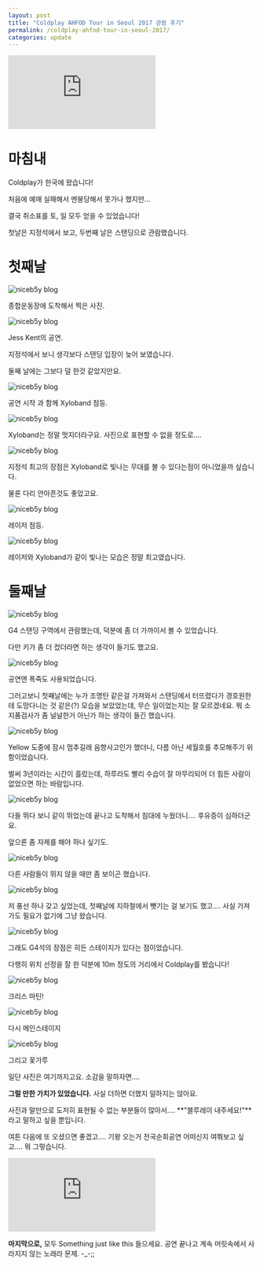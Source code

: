 ```yaml
---
layout: post
title: "Coldplay AHFOD Tour in Seoul 2017 관람 후기"
permalink: /coldplay-ahfod-tour-in-seoul-2017/
categories: update
---
```


<div class="embed-responsive embed-responsive-16by9">
  <iframe src="https://www.facebook.com/plugins/video.php?href=https%3A%2F%2Fwww.facebook.com%2Fcoldplay%2Fvideos%2F10157791469555253%2F&show_text=0" style="border:none;overflow:hidden" scrolling="no" frameborder="0" allowTransparency="true" allowFullScreen="true"></iframe>
</div>

# 마침내

Coldplay가 한국에 왔습니다!

처음에 예매 실패해서 멘붕당해서 못가나 했지만...

결국 취소표를 토, 일 모두 얻을 수 있었습니다!

첫날은 지정석에서 보고, 두번째 날은 스탠딩으로 관람했습니다.

# 첫째날

<img src="/images/ColdPlayLive_01.jpg" alt="niceb5y blog" class="w-full">

종합운동장에 도착해서 찍은 사진.

<img src="/images/ColdPlayLive_02.jpg" alt="niceb5y blog" class="w-full">

Jess Kent의 공연.

지정석에서 보니 생각보다 스탠딩 입장이 늦어 보였습니다.

둘째 날에는 그보다 덜 한것 같았지만요.


<img src="/images/ColdPlayLive_03.jpg" alt="niceb5y blog" class="w-full">

공연 시작 과 함께 Xyloband 점등.

<img src="/images/ColdPlayLive_04.jpg" alt="niceb5y blog" class="w-full">

Xyloband는 정말 멋지더라구요. 사진으로 표현할 수 없을 정도로....

<img src="/images/ColdPlayLive_05.jpg" alt="niceb5y blog" class="w-full">

지정석 최고의 장점은 Xyloband로 빛나는 무대를 볼 수 있다는점이 아니었을까 싶습니다.

물론 다리 안아픈것도 좋았고요.

<img src="/images/ColdPlayLive_06.jpg" alt="niceb5y blog" class="w-full">

레이저 점등.

<img src="/images/ColdPlayLive_07.jpg" alt="niceb5y blog" class="w-full">

레이저와 Xyloband가 같이 빛나는 모습은 정말 최고였습니다.

# 둘째날

<img src="/images/ColdPlayLive_08.jpg" alt="niceb5y blog" class="w-full">

G4 스탠딩 구역에서 관람했는데, 덕분에 좀 더 가까이서 볼 수 있었습니다.

다만 키가 좀 더 컸더라면 하는 생각이 들기도 했고요.

<img src="/images/ColdPlayLive_09.jpg" alt="niceb5y blog" class="w-full">

공연엔 폭죽도 사용되었습니다.

그러고보니 첫째날에는 누가 조명탄 같은걸 가져와서 스탠딩에서 터뜨렸다가 경호원한테 도망다니는 것 같은(?) 모습을 보았었는데, 무슨 일이었는지는 잘 모르겠네요. 뭐 소지품검사가 좀 널널한거 아닌가 하는 생각이 들긴 했습니다.

<img src="/images/ColdPlayLive_10.jpg" alt="niceb5y blog" class="w-full">

Yellow 도중에 잠시 멈추길래 음향사고인가 했더니, 다름 아닌 세월호를 추모해주기 위함이었습니다.

벌써 3년이라는 시간이 흘렀는데, 하루라도 빨리 수습이 잘 마무리되어 더 힘든 사람이 없었으면 하는 바람입니다.

<img src="/images/ColdPlayLive_11.jpg" alt="niceb5y blog" class="w-full">

다들 뛰다 보니 같이 뛰었는데 끝나고 도착해서 침대에 누웠더니.... 후유증이 심하더군요.

앞으론 좀 자제를 해야 하나 싶기도.

<img src="/images/ColdPlayLive_12.jpg" alt="niceb5y blog" class="w-full">

다른 사람들이 뛰지 않을 때만 좀 보이곤 했습니다.

<img src="/images/ColdPlayLive_13.jpg" alt="niceb5y blog" class="w-full">

저 풍선 하나 갖고 싶었는데, 첫째날에 지하철에서 뺏기는 걸 보기도 했고.... 사실 가져가도 필요가 없기에 그냥 왔습니다.

<img src="/images/ColdPlayLive_14.jpg" alt="niceb5y blog" class="w-full">

그래도 G4석의 장점은 히든 스테이지가 있다는 점이었습니다.

다행히 위치 선정을 잘 한 덕분에 10m 정도의 거리에서 Coldplay를 봤습니다!

<img src="/images/ColdPlayLive_15.jpg" alt="niceb5y blog" class="w-full">

크리스 마틴!

<img src="/images/ColdPlayLive_16.jpg" alt="niceb5y blog" class="w-full">

다시 메인스테이지

<img src="/images/ColdPlayLive_17.jpg" alt="niceb5y blog" class="w-full">

그리고 꽃가루

일단 사진은 여기까지고요. 소감을 말하자면....

**그럴 만한 가치가 있었습니다.** 사실 더하면 더했지 덜하지는 않아요.

사진과 말만으로 도저히 표현될 수 없는 부분들이 많아서.... **"블루레이 내주세요!"**라고 말하고 싶을 뿐입니다.

여튼 다음에 또 오셨으면 좋겠고.... 기왕 오는거 전국순회공연 어떠신지 여쭤보고 싶고.... 뭐 그렇습니다.

<div class="embed-responsive embed-responsive-16by9">
	<iframe src="https://www.youtube.com/embed/FM7MFYoylVs" frameborder="0" allowfullscreen></iframe>
</div>

**마지막으로,** 모두 Something just like this 들으세요. 공연 끝나고 계속 머릿속에서 사라지지 않는 노래라 문제. -_-;;
